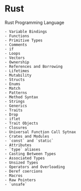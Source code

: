 # Rust
Rust Programming Language

	- Variable Bindings
	- Functions
	- Primitive Types
	- Comments
	- if
	- Loops
	- Vectors
	- Ownership
	- References and Borrowing
	- Lifetimes 
	- Mutability 
	- Structs 
	- Enums
	- Match
	- Patterns
	- Method Syntax 
	- Strings
	- Generics
	- Traits
	- Drop
	- iflet
	- Trait Objects
	- Closures
	- Universal Function Call Sytnax 
	- Crates and Modules 
	- `const` and `static` 
	- Attributes
	- `type` aliases
	- Casting Between Types
	- Associated Types
	- Unsized Types
	- Operators and Overloading
	- Deref coercions 
	- Macros 
	- Raw Pointers 
	- `unsafe`  
